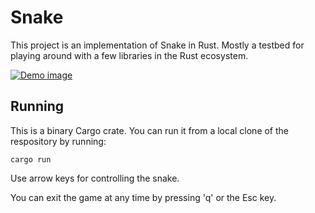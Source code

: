# Snake

This project is an implementation of Snake in Rust. Mostly a testbed for playing around with a few libraries in the Rust ecosystem.

<a href="https://asciinema.org/a/523037" target="_blank"><img src="https://asciinema.org/a/523037.svg" alt="Demo image"></a>

## Running

This is a binary Cargo crate. You can run it from a local clone of the respository by running:

```
cargo run
```

Use arrow keys for controlling the snake.

You can exit the game at any time by pressing 'q' or the Esc key.